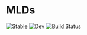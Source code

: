# MLDs

[![Stable](https://img.shields.io/badge/docs-stable-blue.svg)](https://ArndtLab.github.io/MLDs.jl/stable/)
[![Dev](https://img.shields.io/badge/docs-dev-blue.svg)](https://ArndtLab.github.io/MLDs.jl/dev/)
[![Build Status](https://github.com/ArndtLab/MLDs.jl/actions/workflows/CI.yml/badge.svg?branch=main)](https://github.com/ArndtLab/MLDs.jl/actions/workflows/CI.yml?query=branch%3Amain)
